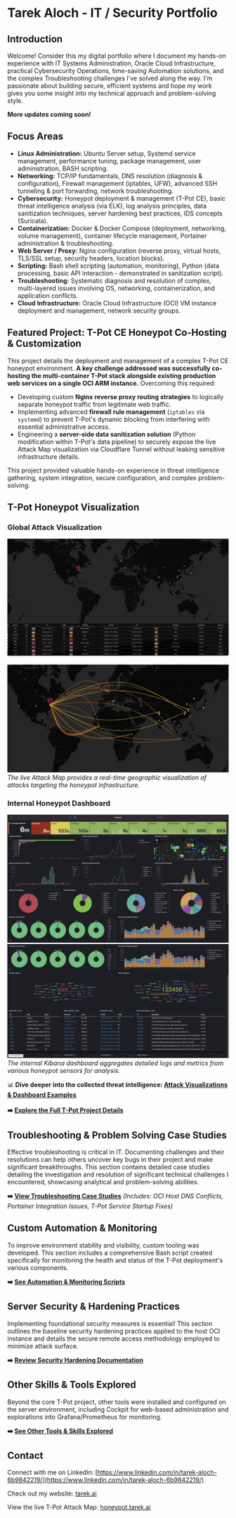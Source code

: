 # Tarek Aloch - IT / Security Portfolio

## Introduction


Welcome! Consider this my digital portfolio where I document my hands-on experience with IT Systems Administration, Oracle Cloud Infrastructure, practical Cybersecurity Operations, time-saving Automation solutions, and the complex Troubleshooting challenges I've solved along the way. I'm passionate about building secure, efficient systems and hope my work gives you some insight into my technical approach and problem-solving style.

**More updates coming soon!** 

## Focus Areas 

*   **Linux Administration:** Ubuntu Server setup, Systemd service management, performance tuning, package management, user administration, BASH scripting.
*   **Networking:** TCP/IP fundamentals, DNS resolution (diagnosis & configuration), Firewall management (iptables, UFW), advanced SSH tunneling & port forwarding, network troubleshooting.
*   **Cybersecurity:** Honeypot deployment & management (T-Pot CE), basic threat intelligence analysis (via ELK), log analysis principles, data sanitization techniques, server hardening best practices, IDS concepts (Suricata).
*   **Containerization:** Docker & Docker Compose (deployment, networking, volume management), container lifecycle management, Portainer administration & troubleshooting.
*   **Web Server / Proxy:** Nginx configuration (reverse proxy, virtual hosts, TLS/SSL setup, security headers, location blocks).
*   **Scripting:** Bash shell scripting (automation, monitoring), Python (data processing, basic API interaction - demonstrated in sanitization script).
*   **Troubleshooting:** Systematic diagnosis and resolution of complex, multi-layered issues involving OS, networking, containerization, and application conflicts.
*   **Cloud Infrastructure:** Oracle Cloud Infrastructure (OCI) VM instance deployment and management, network security groups.

## Featured Project: T-Pot CE Honeypot Co-Hosting & Customization

This project details the deployment and management of a complex T-Pot CE honeypot environment. **A key challenge addressed was successfully co-hosting the multi-container T-Pot stack alongside existing production web services on a single OCI ARM instance.** Overcoming this required:

*   Developing custom **Nginx reverse proxy routing strategies** to logically separate honeypot traffic from legitimate web traffic.
*   Implementing advanced **firewall rule management** (`iptables` via `systemd`) to prevent T-Pot's dynamic blocking from interfering with essential administrative access.
*   Engineering a **server-side data sanitization solution** (Python modification within T-Pot's data pipeline) to securely expose the live Attack Map visualization via Cloudflare Tunnel without leaking sensitive infrastructure details.

This project provided valuable hands-on experience in threat intelligence gathering, system integration, secure configuration, and complex problem-solving.

## T-Pot Honeypot Visualization

### Global Attack Visualization
![T-Pot Attack Map showing global attack origins](./assets/attack_map.png)
\
\
![T-Pot Attack Map in action, showing attack details](./assets/attack_map_in_action.png)
*The live Attack Map provides a real-time geographic visualization of attacks targeting the honeypot infrastructure.*

### Internal Honeypot Dashboard
![Top section of Kibana dashboard showing event summaries and metrics](./assets/kibana_top.jpeg)
![Bottom section of Kibana dashboard showing detailed logs and attacker details](./assets/kibana_bottom.jpeg)
*The internal Kibana dashboard aggregates detailed logs and metrics from various honeypot sensors for analysis.*


📊 **Dive deeper into the collected threat intelligence: [Attack Visualizations & Dashboard Examples](./Honeypot_Project_T-Pot_CE/5_Dashboard_Examples/)**
\
\
**➡️ [Explore the Full T-Pot Project Details](./Honeypot_Project_T-Pot_CE/)**

## Troubleshooting & Problem Solving Case Studies

Effective troubleshooting is critical in IT. Documenting challenges and their resolutions can help others uncover key bugs in their project and make significant breakthroughs. This section contains detailed case studies detailing the investigation and resolution of significant technical challenges I encountered, showcasing analytical and problem-solving abilities.

**➡️ [View Troubleshooting Case Studies](./Troubleshooting_Case_Studies/)**
*(Includes: OCI Host DNS Conflicts, Portainer Integration Issues, T-Pot Service Startup Fixes)*

## Custom Automation & Monitoring

To improve environment stability and visibility, custom tooling was developed. This section includes a comprehensive Bash script created specifically for monitoring the health and status of the T-Pot deployment's various components.

**➡️ [See Automation & Monitoring Scripts](./Custom_Automation_And_Monitoring/)**

## Server Security & Hardening Practices

Implementing foundational security measures is essential! This section outlines the baseline security hardening practices applied to the host OCI instance and details the secure remote access methodology employed to minimize attack surface.

**➡️ [Review Security Hardening Documentation](./Server_Security_Hardening/)**

## Other Skills & Tools Explored

Beyond the core T-Pot project, other tools were installed and configured on the server environment, including Cockpit for web-based administration and explorations into Grafana/Prometheus for monitoring.

**➡️ [See Other Tools & Skills Explored](./Other_Skills_And_Tools_Explored/)**

## Contact

Connect with me on LinkedIn: [https://www.linkedin.com/in/tarek-aloch-6b9842219/](https://www.linkedin.com/in/tarek-aloch-6b9842219/)

Check out my website: [tarek.ai](https://tarek.ai)

View the live T-Pot Attack Map: [honeypot.tarek.ai](https://honeypot.tarek.ai)


